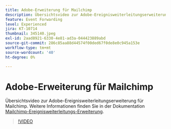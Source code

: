 ```yaml
---
title: Adobe-Erweiterung für Mailchimp
description: Übersichtsvideo zur Adobe-Ereignisweiterleitungserweiterung für Mailchimp.
feature: Event Forwarding
level: Experienced
jira: KT-10714
thumbnail: 345140.jpeg
exl-id: 2aad8921-6330-4e81-ad3a-044423889abd
source-git-commit: 286c85aa88d44574f00ded67f0de8e0c945a153e
workflow-type: tm+mt
source-wordcount: '40'
ht-degree: 0%

---
```


# Adobe-Erweiterung für Mailchimp

Übersichtsvideo zur Adobe-Ereignisweiterleitungserweiterung für Mailchimp. Weitere Informationen finden Sie in der Dokumentation [Mailchimp-Ereignisweiterleitungs-Erweiterung](https://experienceleague.adobe.com/docs/experience-platform/tags/extensions/adobe/mailchimp-edge/overview.html?lang=de).

>[!VIDEO](https://video.tv.adobe.com/v/3412573/?learn=on&enablevpops&captions=ger)
